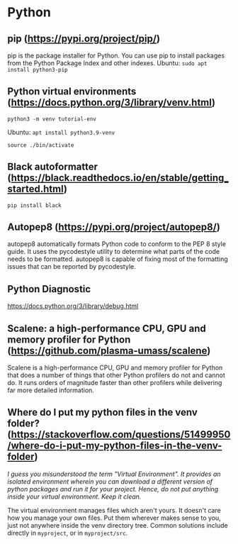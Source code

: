 # Python


## pip (https://pypi.org/project/pip/)


pip is the package installer for Python. You can use pip to install packages from the Python Package Index and other indexes.
Ubuntu: `sudo apt install python3-pip`

## Python virtual environments (https://docs.python.org/3/library/venv.html)


`python3 -m venv tutorial-env`

Ubuntu: `apt install python3.9-venv`


`source ./bin/activate`


## Black autoformatter (https://black.readthedocs.io/en/stable/getting_started.html)


`pip install black`

## Autopep8 (https://pypi.org/project/autopep8/)

autopep8 automatically formats Python code to conform to the PEP 8 style guide. It uses the pycodestyle utility to determine what parts of the code needs to be formatted. autopep8 is capable of fixing most of the formatting issues that can be reported by pycodestyle.


## Python Diagnostic

https://docs.python.org/3/library/debug.html

## Scalene: a high-performance CPU, GPU and memory profiler for Python (https://github.com/plasma-umass/scalene)

Scalene is a high-performance CPU, GPU and memory profiler for Python that does a number of things that other Python profilers do not and cannot do. It runs orders of magnitude faster than other profilers while delivering far more detailed information.


## Where do I put my python files in the venv folder? (https://stackoverflow.com/questions/51499950/where-do-i-put-my-python-files-in-the-venv-folder)

*I guess you misunderstood the term "Virtual Environment". It provides an isolated environment wherein you can download a different version of python packages and run it for your project. Hence, do not put anything inside your virtual environment. Keep it clean.*

The virtual environment manages files which aren't yours. It doesn't care how you manage your own files. Put them wherever makes sense to you, just not anywhere inside the venv directory tree. Common solutions include directly in `myproject`, or in `myproject/src`.